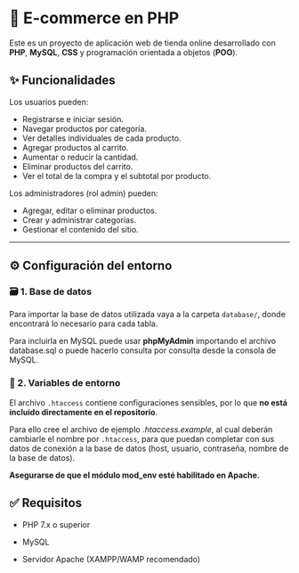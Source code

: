 # 🛒 E-commerce en PHP

Este es un proyecto de aplicación web de tienda online desarrollado con **PHP**, **MySQL**, **CSS** y programación orientada a objetos (**POO**).

## ✨ Funcionalidades

Los usuarios pueden:

- Registrarse e iniciar sesión.
- Navegar productos por categoría.
- Ver detalles individuales de cada producto.
- Agregar productos al carrito.
- Aumentar o reducir la cantidad.
- Eliminar productos del carrito.
- Ver el total de la compra y el subtotal por producto.

Los administradores (rol admin) pueden:

- Agregar, editar o eliminar productos.
- Crear y administrar categorías.
- Gestionar el contenido del sitio.

---

## ⚙️ Configuración del entorno

### 🗃️ 1. Base de datos

Para importar la base de datos utilizada vaya a la carpeta `database/`, donde encontrará lo necesario para cada tabla.

Para incluirla en MySQL puede usar **phpMyAdmin** importando el archivo database.sql o puede hacerlo consulta por consulta desde la consola de MySQL.

### 🔐 2. Variables de entorno

El archivo `.htaccess` contiene configuraciones sensibles, por lo que **no está incluido directamente en el repositorio**.

Para ello cree el archivo de ejemplo *.htaccess.example*, al cual deberán cambiarle el nombre por `.htaccess`, para que puedan completar con sus datos de conexión a la base de datos (host, usuario, contraseña, nombre de la base de datos).

**Asegurarse de que el módulo mod_env esté habilitado en Apache.**

## ✅ Requisitos

- PHP 7.x o superior

- MySQL

- Servidor Apache (XAMPP/WAMP recomendado)

